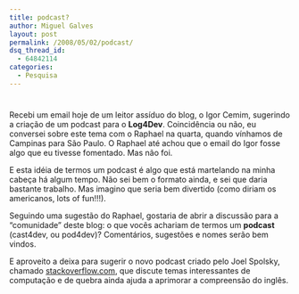 ```yaml
---
title: podcast?
author: Miguel Galves
layout: post
permalink: /2008/05/02/podcast/
dsq_thread_id:
  - 64842114
categories:
  - Pesquisa
---
```

# 

Recebi um email hoje de um leitor assíduo do blog, o Igor Cemim, sugerindo a criação de um podcast para o **Log4Dev**. Coincidência ou não, eu conversei sobre este tema com o Raphael na quarta, quando vínhamos de Campinas para São Paulo. O Raphael até achou que o email do Igor fosse algo que eu tivesse fomentado. Mas não foi.

E esta idéia de termos um podcast é algo que está martelando na minha cabeça há algum tempo. Não sei bem o formato ainda, e sei que daria bastante trabalho. Mas imagino que seria bem divertido (como diriam os americanos, lots of fun!!!).

Seguindo uma sugestão do Raphael, gostaria de abrir a discussão para a “comunidade” deste blog: o que vocês achariam de termos um **podcast** (cast4dev, ou pod4dev)? Comentários, sugestões e nomes serão bem vindos.

E aproveito a deixa para sugerir o novo podcast criado pelo Joel Spolsky, chamado [stackoverflow.com][1], que discute temas interessantes de computação e de quebra ainda ajuda a aprimorar a compreensão do inglês.

 [1]: http://stackoverflow.com/